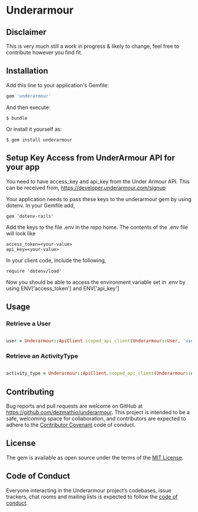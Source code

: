# Underarmour

## Disclaimer

This is very much still a work in progress & likely to change, feel free to contribute however you find fit.

## Installation

Add this line to your application's Gemfile:

```ruby
gem 'underarmour'
```

And then execute:

    $ bundle

Or install it yourself as:

    $ gem install underarmour
    
## Setup Key Access from UnderArmour API for your app
You need to have access_key and api_key from the Under Armour API. This can be received from,
    https://developer.underarmour.com/signup

Your application needs to pass these keys to the underarmour gem by using dotenv. In your Gemfile add,

``` gem 'dotenv-rails' ```

Add the keys to the file .env in the repo home. The contents of the .env file will look like 

```
access_token=<your-value>
api_key=<your-value>
```

In your client code, include the following,

``` require 'dotenv/load' ```

Now you should be able to access the environment variable set in .env by using ENV['access_token'] and ENV['api_key']
    
## Usage

### Retrieve a User

```ruby

user = Underarmour::ApiClient.scoped_api_client(Underarmour::User, 'user/', access_token: 'YOUR_TOKEN', api_key: 'YOUR_CLIENT_API_KEY').find_self

```

### Retrieve an ActivityType

```ruby

activity_type = Underarmour::ApiClient.scoped_api_client(Underarmour::ActivityType, 'activity_type/',access_token: 'YOUR_TOKEN', api_key: 'YOUR_CLIENT_API_KEY').find(215)

```

## Contributing

Bug reports and pull requests are welcome on GitHub at https://github.com/dezmathio/underarmour. This project is intended to be a safe, welcoming space for collaboration, and contributors are expected to adhere to the [Contributor Covenant](http://contributor-covenant.org) code of conduct.

## License

The gem is available as open source under the terms of the [MIT License](http://opensource.org/licenses/MIT).

## Code of Conduct

Everyone interacting in the Underarmour project’s codebases, issue trackers, chat rooms and mailing lists is expected to follow the [code of conduct](https://github.com/[USERNAME]/underarmour/blob/master/CODE_OF_CONDUCT.md).
